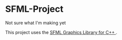 # SFML-Project
Not sure what I'm making yet

This project uses the <a href = "https://www.sfml-dev.org/"> SFML Graphics Library for C++ </a>.
